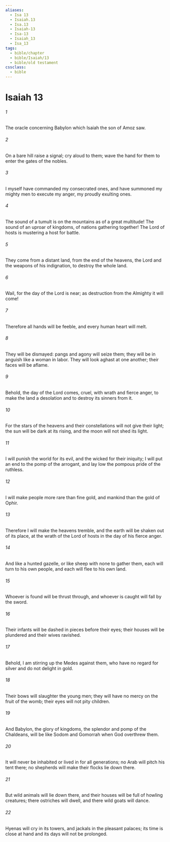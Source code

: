 ```yaml
---
aliases:
  - Isa 13
  - Isaiah.13
  - Isa.13
  - Isaiah-13
  - Isa-13
  - Isaiah_13
  - Isa_13
tags:
  - bible/chapter
  - bible/Isaiah/13
  - bible/old testament
cssclass:
  - bible
---
```


# Isaiah 13

###### 1
The oracle concerning Babylon which Isaiah the son of Amoz saw.
###### 2
On a bare hill raise a signal; cry aloud to them; wave the hand for them to enter the gates of the nobles.
###### 3
I myself have commanded my consecrated ones, and have summoned my mighty men to execute my anger, my proudly exulting ones.
###### 4
The sound of a tumult is on the mountains as of a great multitude! The sound of an uproar of kingdoms, of nations gathering together! The Lord of hosts is mustering a host for battle.
###### 5
They come from a distant land, from the end of the heavens, the Lord and the weapons of his indignation, to destroy the whole land.
###### 6
Wail, for the day of the Lord is near; as destruction from the Almighty it will come!
###### 7
Therefore all hands will be feeble, and every human heart will melt.
###### 8
They will be dismayed: pangs and agony will seize them; they will be in anguish like a woman in labor. They will look aghast at one another; their faces will be aflame.
###### 9
Behold, the day of the Lord comes, cruel, with wrath and fierce anger, to make the land a desolation and to destroy its sinners from it.
###### 10
For the stars of the heavens and their constellations will not give their light; the sun will be dark at its rising, and the moon will not shed its light.
###### 11
I will punish the world for its evil, and the wicked for their iniquity; I will put an end to the pomp of the arrogant, and lay low the pompous pride of the ruthless.
###### 12
I will make people more rare than fine gold, and mankind than the gold of Ophir.
###### 13
Therefore I will make the heavens tremble, and the earth will be shaken out of its place, at the wrath of the Lord of hosts in the day of his fierce anger.
###### 14
And like a hunted gazelle, or like sheep with none to gather them, each will turn to his own people, and each will flee to his own land.
###### 15
Whoever is found will be thrust through, and whoever is caught will fall by the sword.
###### 16
Their infants will be dashed in pieces before their eyes; their houses will be plundered and their wives ravished.
###### 17
Behold, I am stirring up the Medes against them, who have no regard for silver and do not delight in gold.
###### 18
Their bows will slaughter the young men; they will have no mercy on the fruit of the womb; their eyes will not pity children.
###### 19
And Babylon, the glory of kingdoms, the splendor and pomp of the Chaldeans, will be like Sodom and Gomorrah when God overthrew them.
###### 20
It will never be inhabited or lived in for all generations; no Arab will pitch his tent there; no shepherds will make their flocks lie down there.
###### 21
But wild animals will lie down there, and their houses will be full of howling creatures; there ostriches will dwell, and there wild goats will dance.
###### 22
Hyenas will cry in its towers, and jackals in the pleasant palaces; its time is close at hand and its days will not be prolonged.


